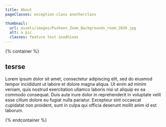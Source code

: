 ```yaml
---
title: About
pageClasses: exception-class anotherclass

thumbnail:
  url: assets/images/Pusheen_Zoom_Backgrounds_room_2020.jpg
  alt: a pic
  classes: feature test asodhioas
---
```


{% container %}
## tesrse
Lorem ipsum dolor sit amet, consectetur adipiscing elit, sed do eiusmod tempor incididunt ut labore et dolore magna aliqua. Ut enim ad minim veniam, quis nostrud exercitation ullamco laboris nisi ut aliquip ex ea commodo consequat. Duis aute irure dolor in reprehenderit in voluptate velit esse cillum dolore eu fugiat nulla pariatur. Excepteur sint occaecat cupidatat non proident, sunt in culpa qui officia deserunt mollit anim id est laborum.

{% endcontainer %}
